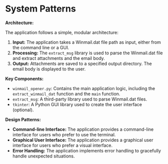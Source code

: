 # System Patterns

**Architecture:**

The application follows a simple, modular architecture:

1.  **Input:** The application takes a Winmail.dat file path as input, either from the command line or a GUI.
2.  **Processing:** The `extract_msg` library is used to parse the Winmail.dat file and extract attachments and the email body.
3.  **Output:** Attachments are saved to a specified output directory. The email body is displayed to the user.

**Key Components:**

*   `winmail_opener.py`: Contains the main application logic, including the `extract_winmail_dat` function and the `main` function.
*   `extract_msg`: A third-party library used to parse Winmail.dat files.
*   `tkinter`: A Python GUI library used to create the user interface (optional).

**Design Patterns:**

*   **Command-line Interface:** The application provides a command-line interface for users who prefer to use the terminal.
*   **Graphical User Interface:** The application provides a graphical user interface for users who prefer a visual interface.
*   **Error Handling:** The application implements error handling to gracefully handle unexpected situations.
